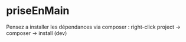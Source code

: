 priseEnMain
===========
Pensez a installer les dépendances via composer :
right-click project -> composer -> install (dev)
